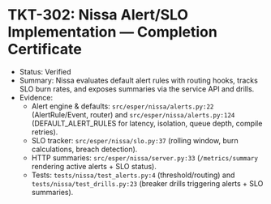 # TKT-302: Nissa Alert/SLO Implementation — Completion Certificate

- Status: Verified
- Summary: Nissa evaluates default alert rules with routing hooks, tracks SLO burn rates, and exposes summaries via the service API and drills.
- Evidence:
  - Alert engine & defaults: `src/esper/nissa/alerts.py:22` (AlertRule/Event, router) and `src/esper/nissa/alerts.py:124` (DEFAULT_ALERT_RULES for latency, isolation, queue depth, compile retries).
  - SLO tracker: `src/esper/nissa/slo.py:37` (rolling window, burn calculations, breach detection).
  - HTTP summaries: `src/esper/nissa/server.py:33` (`/metrics/summary` rendering active alerts + SLO status).
  - Tests: `tests/nissa/test_alerts.py:4` (threshold/routing) and `tests/nissa/test_drills.py:23` (breaker drills triggering alerts + SLO summaries).
